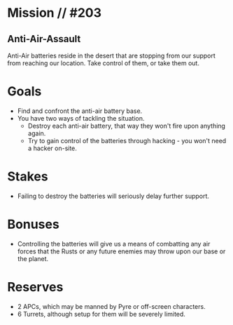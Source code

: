 # Mission // #203
## Anti-Air-Assault

Anti-Air batteries reside in the desert that are stopping from our support from reaching our location. Take control of them, or take them out.

# Goals
- Find and confront the anti-air battery base.
- You have two ways of tackling the situation.
  - Destroy each anti-air battery, that way they won't fire upon anything again.
  - Try to gain control of the batteries through hacking - you won't need a hacker on-site.
# Stakes
- Failing to destroy the batteries will seriously delay further support.
# Bonuses
- Controlling the batteries will give us a means of combatting any air forces that the Rusts or any future enemies may throw upon our base or the planet.

# Reserves
- 2 APCs, which may be manned by Pyre or off-screen characters.
- 6 Turrets, although setup for them will be severely limited.